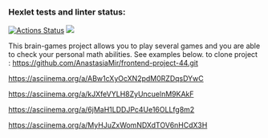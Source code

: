 ### Hexlet tests and linter status:
[![Actions Status](https://github.com/AnastasiaMir/frontend-project-44/workflows/hexlet-check/badge.svg)](https://github.com/AnastasiaMir/frontend-project-44/actions)
<a href="https://codeclimate.com/github/AnastasiaMir/frontend-project-44/maintainability"><img src="https://api.codeclimate.com/v1/badges/8e4804037f049f4fa29a/maintainability" /></a>


This brain-games project allows you to play several games and you are able to check your personal math abilities. See examples below.
to clone project : https://github.com/AnastasiaMir/frontend-project-44.git

<!-- brain-calc asciinema -->
<script src="https://asciinema.org/a/GZk03XZ8v3HwCm06JRAXDCFjm" async></script>
<!-- brain-even asciinema -->
https://asciinema.org/a/ABw1cXyOcXN2pdM0RZDqsDYwC
<!-- brain-gcd asciinema -->
https://asciinema.org/a/kJXfeVYLH8ZyUncuelnM9KAkF 
<!-- brain-progression asciinema -->
https://asciinema.org/a/6jMaH1LDDJPc4Ue16OLLfg8m2
<!-- brain-prime asciinema -->
https://asciinema.org/a/MyHJuZxWomNDXdTOV6nHCdX3H 
